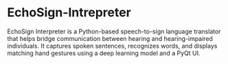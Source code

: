 # EchoSign-Intrepreter
EchoSign Interpreter is a Python-based speech-to-sign language translator that helps bridge communication between hearing and hearing-impaired individuals. It captures spoken sentences, recognizes words, and displays matching hand gestures using a deep learning model and a PyQt UI.
